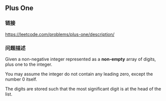 ## Plus One  
### 链接  
https://leetcode.com/problems/plus-one/description/  
### 问题描述
Given a non-negative integer represented as a **non-empty** array of digits, plus one to the integer.

You may assume the integer do not contain any leading zero, except the number 0 itself.

The digits are stored such that the most significant digit is at the head of the list.
